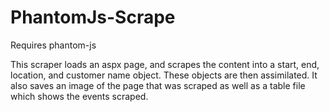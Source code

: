 # PhantomJs-Scrape

Requires phantom-js

This scraper loads an aspx page, and scrapes the content into a start, end, location, and customer name object. These objects are then assimilated. It also saves an image of the page that was scraped as well as a table file which shows the events scraped.
